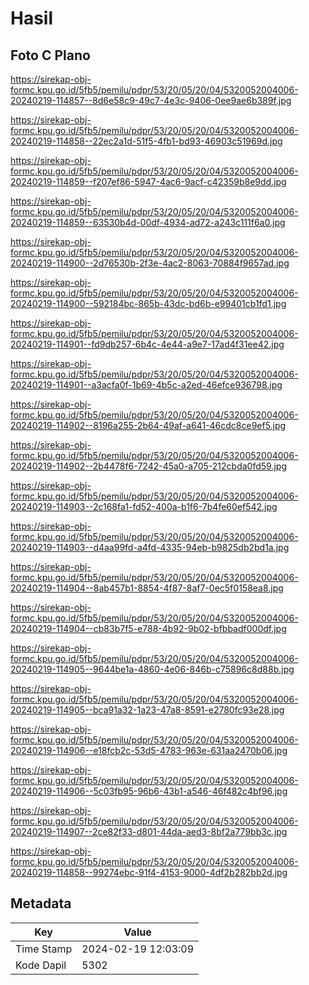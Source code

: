 # Hasil

## Foto C Plano

https://sirekap-obj-formc.kpu.go.id/5fb5/pemilu/pdpr/53/20/05/20/04/5320052004006-20240219-114857--8d6e58c9-49c7-4e3c-9406-0ee9ae6b389f.jpg

https://sirekap-obj-formc.kpu.go.id/5fb5/pemilu/pdpr/53/20/05/20/04/5320052004006-20240219-114858--22ec2a1d-51f5-4fb1-bd93-46903c51969d.jpg

https://sirekap-obj-formc.kpu.go.id/5fb5/pemilu/pdpr/53/20/05/20/04/5320052004006-20240219-114859--f207ef86-5947-4ac6-9acf-c42359b8e9dd.jpg

https://sirekap-obj-formc.kpu.go.id/5fb5/pemilu/pdpr/53/20/05/20/04/5320052004006-20240219-114859--63530b4d-00df-4934-ad72-a243c111f6a0.jpg

https://sirekap-obj-formc.kpu.go.id/5fb5/pemilu/pdpr/53/20/05/20/04/5320052004006-20240219-114900--2d76530b-2f3e-4ac2-8063-70884f9657ad.jpg

https://sirekap-obj-formc.kpu.go.id/5fb5/pemilu/pdpr/53/20/05/20/04/5320052004006-20240219-114900--592184bc-865b-43dc-bd6b-e99401cb1fd1.jpg

https://sirekap-obj-formc.kpu.go.id/5fb5/pemilu/pdpr/53/20/05/20/04/5320052004006-20240219-114901--fd9db257-6b4c-4e44-a9e7-17ad4f31ee42.jpg

https://sirekap-obj-formc.kpu.go.id/5fb5/pemilu/pdpr/53/20/05/20/04/5320052004006-20240219-114901--a3acfa0f-1b69-4b5c-a2ed-46efce936798.jpg

https://sirekap-obj-formc.kpu.go.id/5fb5/pemilu/pdpr/53/20/05/20/04/5320052004006-20240219-114902--8196a255-2b64-49af-a641-46cdc8ce9ef5.jpg

https://sirekap-obj-formc.kpu.go.id/5fb5/pemilu/pdpr/53/20/05/20/04/5320052004006-20240219-114902--2b4478f6-7242-45a0-a705-212cbda0fd59.jpg

https://sirekap-obj-formc.kpu.go.id/5fb5/pemilu/pdpr/53/20/05/20/04/5320052004006-20240219-114903--2c168fa1-fd52-400a-b1f6-7b4fe60ef542.jpg

https://sirekap-obj-formc.kpu.go.id/5fb5/pemilu/pdpr/53/20/05/20/04/5320052004006-20240219-114903--d4aa99fd-a4fd-4335-94eb-b9825db2bd1a.jpg

https://sirekap-obj-formc.kpu.go.id/5fb5/pemilu/pdpr/53/20/05/20/04/5320052004006-20240219-114904--8ab457b1-8854-4f87-8af7-0ec5f0158ea8.jpg

https://sirekap-obj-formc.kpu.go.id/5fb5/pemilu/pdpr/53/20/05/20/04/5320052004006-20240219-114904--cb83b7f5-e788-4b92-9b02-bfbbadf000df.jpg

https://sirekap-obj-formc.kpu.go.id/5fb5/pemilu/pdpr/53/20/05/20/04/5320052004006-20240219-114905--9644be1a-4860-4e06-846b-c75896c8d88b.jpg

https://sirekap-obj-formc.kpu.go.id/5fb5/pemilu/pdpr/53/20/05/20/04/5320052004006-20240219-114905--bca91a32-1a23-47a8-8591-e2780fc93e28.jpg

https://sirekap-obj-formc.kpu.go.id/5fb5/pemilu/pdpr/53/20/05/20/04/5320052004006-20240219-114906--e18fcb2c-53d5-4783-963e-631aa2470b06.jpg

https://sirekap-obj-formc.kpu.go.id/5fb5/pemilu/pdpr/53/20/05/20/04/5320052004006-20240219-114906--5c03fb95-96b6-43b1-a546-46f482c4bf96.jpg

https://sirekap-obj-formc.kpu.go.id/5fb5/pemilu/pdpr/53/20/05/20/04/5320052004006-20240219-114907--2ce82f33-d801-44da-aed3-8bf2a779bb3c.jpg

https://sirekap-obj-formc.kpu.go.id/5fb5/pemilu/pdpr/53/20/05/20/04/5320052004006-20240219-114858--99274ebc-91f4-4153-9000-4df2b282bb2d.jpg


## Metadata

| Key        | Value               |
| ---------- | ------------------- |
| Time Stamp | 2024-02-19 12:03:09 |
| Kode Dapil | 5302                |



